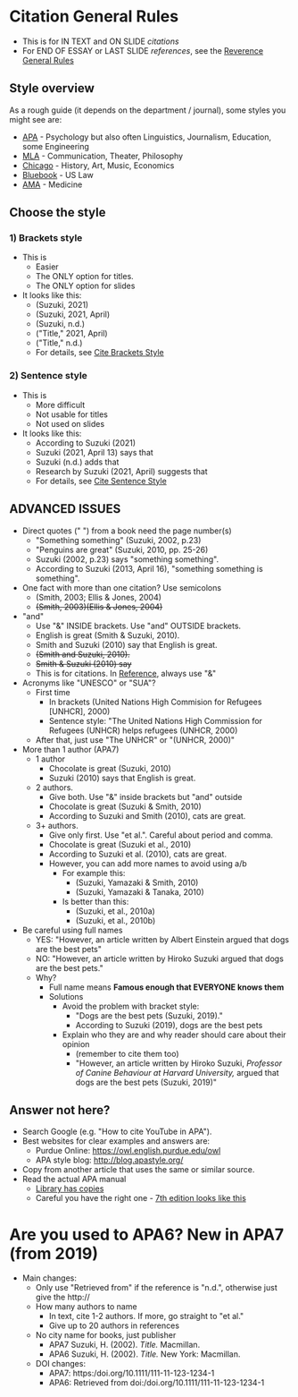 # Citation General Rules

* This is for IN TEXT and ON SLIDE *citations*
* For END OF ESSAY or LAST SLIDE *references*, see  the [Reverence General Rules](Invention-ReferenceGeneralRules)

##  Style overview

As a rough guide (it depends on the department / journal), some  styles you might see are:

* [APA](https://apastyle.apa.org)  -  Psychology but also often Linguistics, Journalism, Education, some Engineering
* [MLA](https://www.mla.org/MLA-Style) - Communication, Theater, Philosophy
* [Chicago](https://www.chicagomanualofstyle.org)  -                History, Art, Music, Economics
* [Bluebook](http://www.legalbluebook.com/)  - US Law
* [AMA](http://healthlinks.washington.edu/hsl/styleguides/ama.html) - Medicine


## Choose the style
### 1) Brackets style

* This is 
    * Easier
    * The ONLY option for titles. 
    * The ONLY option for slides
* It looks like this:
    * (Suzuki, 2021) 
    * (Suzuki, 2021, April)  
    * (Suzuki, n.d.)
    * ("Title," 2021, April) 
    * ("Title," n.d.)
    * For details, see [Cite Brackets Style](Invention-CiteBracketsStyle)

### 2) Sentence style

* This is 
    * More difficult
    * Not usable for titles
    * Not used on slides
* It looks like this: 
    * According to Suzuki (2021)  
    * Suzuki (2021, April 13) says that 
    * Suzuki (n.d.) adds that
    * Research by Suzuki (2021, April) suggests that
    * For details, see [Cite Sentence Style](Invention-CiteSentenceStyle)

## ADVANCED ISSUES
* Direct quotes (" ") from a book need the page number(s)
    * "Something something" (Suzuki, 2002, p.23)
    * "Penguins are great" (Suzuki, 2010, pp. 25-26)
    * Suzuki (2002, p.23) says "something something".
    * According to Suzuki (2013, April 16), "something something is something".
* One fact with more than one citation? Use semicolons
    * (Smith, 2003; Ellis & Jones, 2004)
    * ~~(Smith, 2003)(Ellis & Jones, 2004)~~
* "and"
    * Use "&"  INSIDE brackets. Use "and" OUTSIDE brackets. 
    * English is great (Smith & Suzuki, 2010).
    * Smith and Suzuki (2010) say that English is great.
    * ~~(Smith and Suzuki, 2010).~~
    * ~~Smith & Suzuki (2010) say~~
    * This is for citations. In [Reference](Invention-ReferenceGeneralRules), always use "&"
* Acronyms like "UNESCO" or "SUA"?
    * First time  
        * In brackets (United Nations High Commision for Refugees [UNHCR], 2000)
        * Sentence style: "The United Nations High Commission for Refugees (UNHCR) helps refugees (UNHCR, 2000)
    * After that, just use "The UNHCR" or "(UNHCR, 2000)"
* More than 1 author (APA7)
    * 1 author
        * Chocolate is great (Suzuki, 2010)
        * Suzuki (2010) says that English is great.
    * 2 authors. 
        * Give both. Use "&" inside brackets but "and" outside
        * Chocolate is great (Suzuki & Smith, 2010)
        * According to Suzuki and Smith (2010), cats are great.
    * 3+ authors. 
        * Give only first. Use "et al.". Careful about period and comma. 
        * Chocolate is great (Suzuki et al., 2010)
        * According to Suzuki et al. (2010), cats are great.
        * However, you can add more names to avoid using a/b
            * For example this: 
                * (Suzuki, Yamazaki & Smith, 2010)
                * (Suzuki, Yamazaki & Tanaka, 2010)
            * Is better than this:
                * (Suzuki, et al., 2010a)
                * (Suzuki, et al., 2010b)
* Be careful using full names
    * YES: "However, an article written by Albert Einstein argued that dogs are the best pets"
    * NO: "However, an article written by Hiroko Suzuki argued that dogs are the best pets."
    * Why? 
        * Full name means __Famous enough that EVERYONE knows them__
        * Solutions
            * Avoid the problem with bracket style: 
                * "Dogs are the best pets (Suzuki, 2019)."
                * According to Suzuki (2019), dogs are the best pets
            * Explain who they are and why reader should care about their opinion   
                * (remember to cite them too) 
                * "However, an article written by Hiroko Suzuki, *Professor of Canine Behaviour at Harvard University,*  argued that dogs are the best pets (Suzuki, 2019)"
## Answer not here? 
* Search Google (e.g. "How to cite YouTube in APA").
* Best websites for clear examples and answers are:
    * Purdue Online: https://owl.english.purdue.edu/owl
    * APA style blog: http://blog.apastyle.org/ 
* Copy from another article that uses the same or similar source.
* Read the actual APA manual
    * [Library has copies](https://opac.rikkyo.ac.jp/opac/opac_details/?reqCode=fromlist&lang=0&amode=11&bibid=BB50621412&opkey=B166873801269221&start=1&totalnum=237&listnum=11&place=&list_disp=50&list_sort=0&cmode=0&chk_st=0&check=00000000000000000000000000000000000000000000000000) 
    * Careful you have the right one - [7th edition looks like this](https://apastyle.apa.org/products/publication-manual-7th-edition)



# Are you used to APA6? New in APA7 (from 2019)
* Main changes: 
    * Only use "Retrieved from" if the reference is "n.d.", otherwise just give the http://
    * How many authors to name
        * In text, cite 1-2 authors. If more, go straight to "et al."
        * Give up to 20 authors in references
    * No city name for books, just publisher
        * APA7 Suzuki, H. (2002). *Title.* Macmillan.
        * APA6 Suzuki, H. (2002). *Title.* New York: Macmillan. 
    * DOI changes:
        * APA7: https:/doi.org/10.1111/111-11-123-1234-1
        * APA6: Retrieved from doi:/doi.org/10.1111/111-11-123-1234-1

